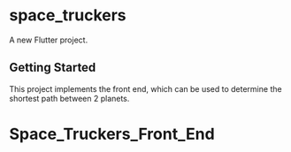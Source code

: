 # space_truckers

A new Flutter project.

## Getting Started

This project implements the front end, which can be used to determine the shortest path between 2 planets.

# Space_Truckers_Front_End
